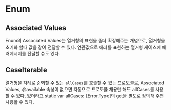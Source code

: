 # Enum 
## Associated Values
Enum의 Associated Values는 열거형의 표현을 좀더 확장해주는 개념으로, 열거형을 초기화 할때 값을 같이 전달할 수 있다. 연관값으로 에러를 표현하는 열거형 케이스에 에러메시지를 전달할 수도 있다.

## CaseIterable
열거형을 차례로 순회할 수 있는 `allCases`를 호출할 수 있는 프로토콜로, Associated Values, @available 속성이 없으면 자동으로 프로토콜 채용만 해도 allCases를 사용할 수 있다, 있더라고 static var allCases: [Error.Type]의 get을 별도로 정의해 주면 사용할 수 있다.
